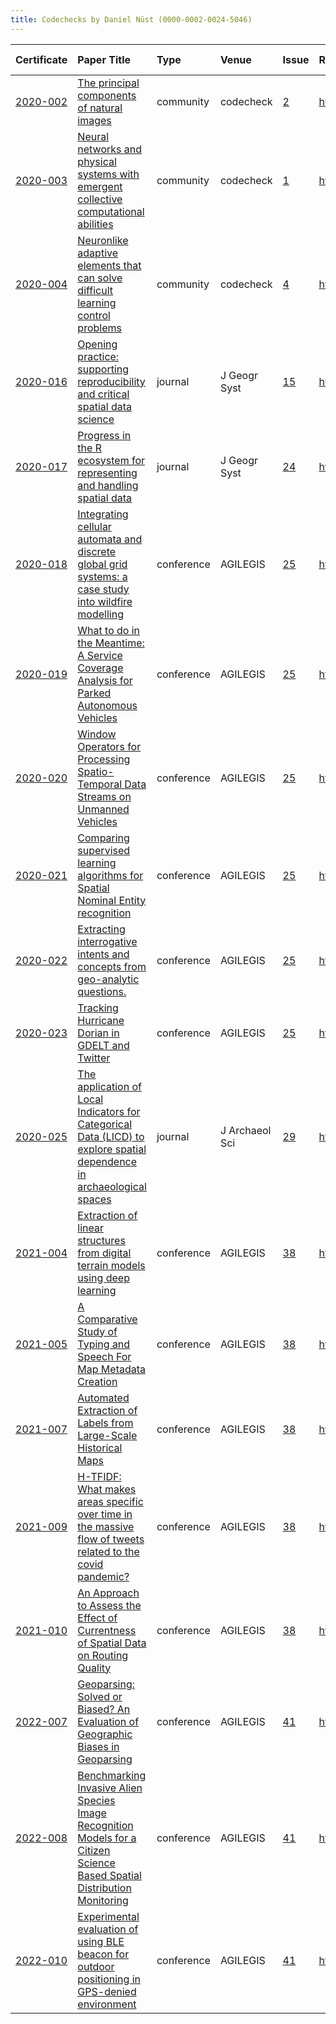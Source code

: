 ```yaml
---
title: Codechecks by Daniel Nüst (0000-0002-0024-5046)
---
```



|Certificate |Paper Title                                                                                                              |Type       |Venue          |Issue |Report                                 |Check date |
|:-------|:---------------------------------------------|:------------------|:------------------|:---|:--------------------------|:------------------|
|[2020-002](https://codecheck.org.uk/register/certs/2020-002/)|[The principal components of natural images](https://doi.org/10.1088/0954-898X_3_1_008)                                  |community  |codecheck      |[2](https://github.com/codecheckers/register/issues/2)|http://doi.org/10.5281/zenodo.3750741  |2020-04-13 |
|[2020-003](https://codecheck.org.uk/register/certs/2020-003/)|[Neural networks and physical systems with emergent collective computational abilities](https://doi.org/10.1073/pnas.79.8.2554)|community  |codecheck      |[1](https://github.com/codecheckers/register/issues/1)|https://doi.org/10.5281/zenodo.3741797 |2020-04-06 |
|[2020-004](https://codecheck.org.uk/register/certs/2020-004/)|[Neuronlike adaptive elements that can solve difficult learning control problems](https://doi.org/10.1109/TSMC.1983.6313077)|community  |codecheck      |[4](https://github.com/codecheckers/register/issues/4)|https://doi.org/10.5281/zenodo.3827371 |2020-05-14 |
|[2020-016](https://codecheck.org.uk/register/certs/2020-016/)|[Opening practice: supporting reproducibility and critical spatial data science ](https://doi.org/10.1007/s10109-020-00334-2)|journal    |J Geogr Syst   |[15](https://github.com/codecheckers/register/issues/15)|https://doi.org/10.5281/zenodo.3981253 |2020-06-02 |
|[2020-017](https://codecheck.org.uk/register/certs/2020-017/)|[Progress in the R ecosystem for representing and handling spatial data](https://doi.org/10.1007/s10109-020-00336-0)     |journal    |J Geogr Syst   |[24](https://github.com/codecheckers/register/issues/24)|https://doi.org/10.5281/zenodo.4003848 |2020-08-27 |
|[2020-018](https://codecheck.org.uk/register/certs/2020-018/)|[Integrating cellular automata and discrete global grid systems: a case study into wildfire modelling](https://doi.org/10.5194/agile-giss-1-6-2020)|conference |AGILEGIS       |[25](https://github.com/codecheckers/register/issues/25)|https://doi.org/10.17605/OSF.IO/ZTC7M  |2020-07-13 |
|[2020-019](https://codecheck.org.uk/register/certs/2020-019/)|[What to do in the Meantime: A Service Coverage Analysis for Parked Autonomous Vehicles](https://doi.org/10.5194/agile-giss-1-7-2020)|conference |AGILEGIS       |[25](https://github.com/codecheckers/register/issues/25)|https://doi.org/10.17605/OSF.IO/5SVMT  |2020-07-13 |
|[2020-020](https://codecheck.org.uk/register/certs/2020-020/)|[Window Operators for Processing Spatio-Temporal Data Streams on Unmanned Vehicles](https://doi.org/10.5194/agile-giss-1-21-2020)|conference |AGILEGIS       |[25](https://github.com/codecheckers/register/issues/25)|https://doi.org/10.17605/OSF.IO/7TWR2  |2020-07-13 |
|[2020-021](https://codecheck.org.uk/register/certs/2020-021/)|[Comparing supervised learning algorithms for Spatial Nominal Entity recognition](https://doi.org/10.5194/agile-giss-1-15-2020)|conference |AGILEGIS       |[25](https://github.com/codecheckers/register/issues/25)|https://doi.org/10.17605/OSF.IO/SUWPJ  |2020-07-13 |
|[2020-022](https://codecheck.org.uk/register/certs/2020-022/)|[Extracting interrogative intents and concepts from geo-analytic questions.](https://doi.org/10.5194/agile-giss-1-23-2020)|conference |AGILEGIS       |[25](https://github.com/codecheckers/register/issues/25)|https://doi.org/10.17605/OSF.IO/7XRQG  |2020-07-13 |
|[2020-023](https://codecheck.org.uk/register/certs/2020-023/)|[Tracking Hurricane Dorian in GDELT and Twitter](https://doi.org/10.5194/agile-giss-1-19-2020)                           |conference |AGILEGIS       |[25](https://github.com/codecheckers/register/issues/25)|https://doi.org/10.17605/OSF.IO/XS5YR  |2020-07-13 |
|[2020-025](https://codecheck.org.uk/register/certs/2020-025/)|[The application of Local Indicators for Categorical Data (LICD) to explore spatial dependence in archaeological spaces](https://doi.org/10.1016/j.jas.2020.105306)|journal    |J Archaeol Sci |[29](https://github.com/codecheckers/register/issues/29)|https://doi.org/10.5281/zenodo.4279275 |2020-11-19 |
|[2021-004](https://codecheck.org.uk/register/certs/2021-004/)|[Extraction of linear structures from digital terrain models using deep learning](https://doi.org/10.5194/agile-giss-2-11-2021)|conference |AGILEGIS       |[38](https://github.com/codecheckers/register/issues/38)|https://doi.org/10.17605/osf.io/2sc7g  |2021-06-10 |
|[2021-005](https://codecheck.org.uk/register/certs/2021-005/)|[A Comparative Study of Typing and Speech For Map Metadata Creation](https://doi.org/10.5194/agile-giss-2-7-2021)        |conference |AGILEGIS       |[38](https://github.com/codecheckers/register/issues/38)|https://doi.org/10.17605/osf.io/7fqtm  |2021-06-10 |
|[2021-007](https://codecheck.org.uk/register/certs/2021-007/)|[Automated Extraction of Labels from Large-Scale Historical Maps](https://doi.org/10.5194/agile-giss-2-12-2021)          |conference |AGILEGIS       |[38](https://github.com/codecheckers/register/issues/38)|https://doi.org/10.17605/osf.io/anv9r  |2021-06-10 |
|[2021-009](https://codecheck.org.uk/register/certs/2021-009/)|[H-TFIDF: What makes areas specific over time in the massive flow of tweets related to the covid pandemic?](https://doi.org/10.5194/agile-giss-2-2-2021)|conference |AGILEGIS       |[38](https://github.com/codecheckers/register/issues/38)|https://doi.org/10.17605/osf.io/rdnyu  |2021-06-10 |
|[2021-010](https://codecheck.org.uk/register/certs/2021-010/)|[An Approach to Assess the Effect of Currentness of Spatial Data on Routing Quality](https://doi.org/10.5194/agile-giss-2-13-2021)|conference |AGILEGIS       |[38](https://github.com/codecheckers/register/issues/38)|https://doi.org/10.17605/osf.io/bdu28  |2021-06-10 |
|[2022-007](https://codecheck.org.uk/register/certs/2022-007/)|[Geoparsing: Solved or Biased? An Evaluation of Geographic Biases in Geoparsing](https://doi.org/10.5194/agile-giss-3-9-2022)|conference |AGILEGIS       |[41](https://github.com/codecheckers/register/issues/41)|https://doi.org/10.17605/OSF.IO/3DSMV  |2022-07-09 |
|[2022-008](https://codecheck.org.uk/register/certs/2022-008/)|[Benchmarking Invasive Alien Species Image Recognition Models for a Citizen Science Based Spatial Distribution Monitoring](https://doi.org/10.5194/agile-giss-3-10-2022)|conference |AGILEGIS       |[41](https://github.com/codecheckers/register/issues/41)|https://doi.org/10.17605/OSF.IO/K78EB  |2022-07-09 |
|[2022-010](https://codecheck.org.uk/register/certs/2022-010/)|[Experimental evaluation of using BLE beacon for outdoor positioning in GPS-denied environment](https://doi.org/10.5194/agile-giss-3-13-2022)|conference |AGILEGIS       |[41](https://github.com/codecheckers/register/issues/41)|https://doi.org/10.17605/osf.io/8b7mr  |2022-07-09 |
